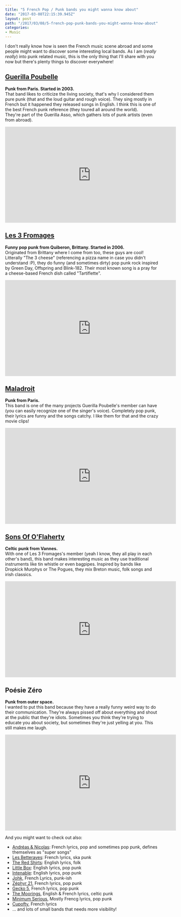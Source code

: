 ```yaml
---
title: "5 French Pop / Punk bands you might wanna know about"
date: "2017-03-08T22:15:39.945Z"
layout: post
path: "/2017/03/08/5-french-pop-punk-bands-you-might-wanna-know-about"
categories:
- Music
---
```

I don't really know how is seen the French music scene abroad and some people might want to discover some interesting local bands. As I am (_really really_) into punk related music, this is the only thing that I'll share with you now but there's plenty things to discover everywhere!

## [Guerilla Poubelle](https://open.spotify.com/artist/28EqKeX9NMNRu7OC0jKHnF)

**Punk from Paris. Started in 2003.**  
That band likes to criticize the living society, that's why I considered them pure punk (that and the loud guitar and rough voice). They sing mostly in French but it happened they released songs in English. I think this is one of the best French punk reference (they toured all around the world).  
They're part of the Guerilla Asso, which gathers lots of punk artists (even from abroad).

<iframe style="display: block; margin: auto;" width="560" height="315" src="https://www.youtube.com/embed/BGqyFADht4o" frameborder="0" allowfullscreen></iframe>

## [Les 3 Fromages](https://open.spotify.com/artist/0Ik5xuEihdT9P1Yw6QSsLt)

**Funny pop punk from Quiberon, Brittany. Started in 2006.**  
Originated from Brittany where I come from too, these guys are cool! Litterally "The 3 cheese" (referencing a pizza name in case you didn't understand :P), they do funny (and sometimes dirty) pop punk rock inspired by Green Day, Offspring and Blink-182. Their most known song is a pray for a cheese-based French dish called "Tartiflette".

<iframe style="display: block; margin: auto;" width="560" height="315" src="https://www.youtube.com/embed/5SnOOI58ckA" frameborder="0" allowfullscreen></iframe>

## [Maladroit](https://open.spotify.com/artist/27GbHG3sA2hfRdkIJMSA5T)

**Punk from Paris.**  
This band is one of the many projects Guerilla Poubelle's member can have (you can easily recognize one of the singer's voice). Completely pop punk, their lyrics are funny and the songs catchy. I like them for that and the crazy movie clips!

<iframe style="display: block; margin: auto;" width="560" height="315" src="https://www.youtube.com/embed/guzntuEYy_w" frameborder="0" allowfullscreen></iframe>

## [Sons Of O'Flaherty](https://open.spotify.com/artist/33OTDyIsjwTcbGEF22FU8H)

**Celtic punk from Vannes.**  
With one of Les 3 Fromages's member (yeah I know, they all play in each other's band), this band makes interesting music as they use traditional instruments like tin whistle or even bagpipes. Inspired by bands like Dropkick Murphys or The Pogues, they mix Breton music, folk songs and irish classics.

<iframe style="display: block; margin: auto;" width="560" height="315" src="https://www.youtube.com/embed/SYZck_iL_60" frameborder="0" allowfullscreen></iframe>

## Poésie Zéro

**Punk from outer space.**  
I wanted to put this band because they have a really funny weird way to do their communication. They're always pissed off about everything and shout at the public that they're idiots. Sometimes you think they're trying to educate you about society, but sometimes they're just yelling at you. This still makes me laugh.

<iframe style="display: block; margin: auto;" width="560" height="315" src="https://www.youtube.com/embed/FGJ8bk8FNt8" frameborder="0" allowfullscreen></iframe>

And you might want to check out also:

- [Andréas & Nicolas](https://open.spotify.com/artist/7dJh8GOZgNCCIvGbiocfkC): French lyrics, pop and sometimes pop punk, defines themselves as "super songs"
- [Les Betteraves](https://open.spotify.com/artist/2AOohEcXO2n9V2sbVreQJh): French lyrics, ska punk
- [The Red Shirts](https://facebook.com/theredshirtsfolk/): English lyrics, folk
- [Little Box](https://littlebox.bandcamp.com/): English lyrics, pop punk
- [Intenable](https://open.spotify.com/artist/4AhpUy7yJ22v7OFk6Z4s0k): English lyrics, pop punk
- [Johk](https://open.spotify.com/artist/7zKHlRJX9nmODII2VOABf9), French Lyrics, punk-ish
- [Zéphyr 21](https://open.spotify.com/artist/3OFJwVl0Y6ceUXMvc1SFHC), French lyrics, pop punk
- [Gecko 5](https://open.spotify.com/artist/5Eq2kYP2QiAZ3nXQEntyO8), French lyrics, pop punk
- [The Moorings](https://open.spotify.com/artist/5WheeiaywXHhTfJk3lbbSJ), English & French lyrics, celtic punk
- [Minimum Serious](https://open.spotify.com/artist/72sA8w7pjvqRQpWsR1XyQQ), Mostly Frencg lyrics, pop punk
- [Cupofty](https://open.spotify.com/artist/72ncuDFbWNGrCyC8OLNpPV), French lyrics
- ... and lots of small bands that needs more visibility!